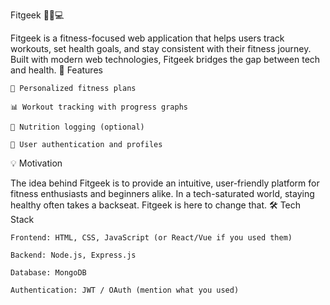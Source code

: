 Fitgeek 🏋️‍♂️💻

Fitgeek is a fitness-focused web application that helps users track workouts, set health goals, and stay consistent with their fitness journey. Built with modern web technologies, Fitgeek bridges the gap between tech and health.
🚀 Features

    🧠 Personalized fitness plans

    📊 Workout tracking with progress graphs

    🧾 Nutrition logging (optional)

    👤 User authentication and profiles

💡 Motivation

The idea behind Fitgeek is to provide an intuitive, user-friendly platform for fitness enthusiasts and beginners alike. In a tech-saturated world, staying healthy often takes a backseat. Fitgeek is here to change that.
🛠️ Tech Stack

    Frontend: HTML, CSS, JavaScript (or React/Vue if you used them)

    Backend: Node.js, Express.js

    Database: MongoDB

    Authentication: JWT / OAuth (mention what you used)
